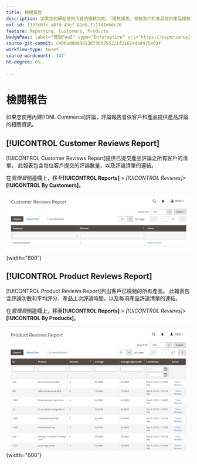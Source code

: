 ```yaml
---
title: 檢閱報告
description: 如果您的網站使用內建的稽核功能，「稽核報表」會依客戶和產品提供產品稽核的相關資訊。
exl-id: f337c0fc-a8fd-43ef-82db-f11741e6dc76
feature: Reporting, Customers, Products
badgePaas: label="僅限PaaS" type="Informative" url="https://experienceleague.adobe.com/en/docs/commerce/user-guides/product-solutions" tooltip="僅適用於雲端專案(Adobe管理的PaaS基礎結構)和內部部署專案的Adobe Commerce 。"
source-git-commit: c406add80981387305755221f21624dad475e63f
workflow-type: tm+mt
source-wordcount: '147'
ht-degree: 0%

---
```


# 檢閱報告

如果您使用內建[!DNL Commerce]評論，評論報告會依客戶和產品提供產品評論的相關資訊。

## [!UICONTROL Customer Reviews Report]

[!UICONTROL Customer Reviews Report]提供已提交產品評論之所有客戶的清單。 此報表包含每位客戶提交的評論數量，以及評論清單的連結。

在&#x200B;_管理員_&#x200B;側邊欄上，移至&#x200B;**[!UICONTROL Reports]** > _[!UICONTROL Reviews]_>**[!UICONTROL By Customers]**。

![由客戶檢閱報告](./assets/customer-reviews.png){width="600"}

## [!UICONTROL Product Reviews Report]

[!UICONTROL Product Reviews Report]列出客戶已檢閱的所有產品。 此報表包含評論次數和平均評分、產品上次評論時間，以及每項產品評論清單的連結。

在&#x200B;_管理員_&#x200B;側邊欄上，移至&#x200B;**[!UICONTROL Reports]** > _[!UICONTROL Reviews]_>**[!UICONTROL By Products]**。

![依產品檢閱報告](./assets/product-reviews.png){width="600"}
